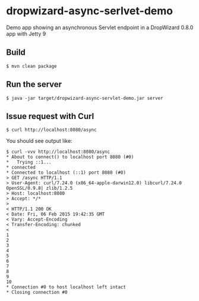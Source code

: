# dropwizard-async-serlvet-demo
Demo app showing an asynchronous Servlet endpoint in a DropWizard 0.8.0 app with Jetty 9

## Build
```
$ mvn clean package
```

## Run the server
```
$ java -jar target/dropwizard-async-servlet-demo.jar server
```

## Issue request with Curl
```
$ curl http://localhost:8080/async
```

You should see output like:
```
$ curl -vvv http://localhost:8080/async
* About to connect() to localhost port 8080 (#0)
*   Trying ::1...
* connected
* Connected to localhost (::1) port 8080 (#0)
> GET /async HTTP/1.1
> User-Agent: curl/7.24.0 (x86_64-apple-darwin12.0) libcurl/7.24.0 OpenSSL/0.9.8| zlib/1.2.5
> Host: localhost:8080
> Accept: */*
>
< HTTP/1.1 200 OK
< Date: Fri, 06 Feb 2015 19:42:35 GMT
< Vary: Accept-Encoding
< Transfer-Encoding: chunked
<
1
2
3
4
5
6
7
8
9
10
* Connection #0 to host localhost left intact
* Closing connection #0
```


